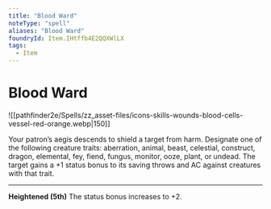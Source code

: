 ```yaml
---
title: "Blood Ward"
noteType: "spell"
aliases: "Blood Ward"
foundryId: Item.IHtffb4E2QQXWlLX
tags:
  - Item
---
```


# Blood Ward
![[pathfinder2e/Spells/zz_asset-files/icons-skills-wounds-blood-cells-vessel-red-orange.webp|150]]

Your patron’s aegis descends to shield a target from harm. Designate one of the following creature traits: aberration, animal, beast, celestial, construct, dragon, elemental, fey, fiend, fungus, monitor, ooze, plant, or undead. The target gains a +1 status bonus to its saving throws and AC against creatures with that trait.

* * *

**Heightened (5th)** The status bonus increases to +2.
